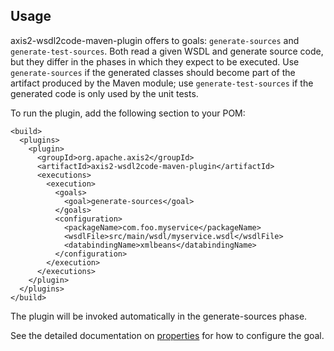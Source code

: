<!--
  ~ Licensed to the Apache Software Foundation (ASF) under one
  ~ or more contributor license agreements. See the NOTICE file
  ~ distributed with this work for additional information
  ~ regarding copyright ownership. The ASF licenses this file
  ~ to you under the Apache License, Version 2.0 (the
  ~ "License"); you may not use this file except in compliance
  ~ with the License. You may obtain a copy of the License at
  ~
  ~ http://www.apache.org/licenses/LICENSE-2.0
  ~
  ~ Unless required by applicable law or agreed to in writing,
  ~ software distributed under the License is distributed on an
  ~ "AS IS" BASIS, WITHOUT WARRANTIES OR CONDITIONS OF ANY
  ~ KIND, either express or implied. See the License for the
  ~ specific language governing permissions and limitations
  ~ under the License.
  -->

Usage
-----

axis2-wsdl2code-maven-plugin offers to goals: `generate-sources` and `generate-test-sources`.
Both read a given WSDL and generate source code, but they differ in the phases in which they
expect to be executed. Use `generate-sources` if the generated classes should become part of the
artifact produced by the Maven module; use `generate-test-sources` if the generated code is only
used by the unit tests.

To run the plugin, add the following section to your POM:

    <build>
      <plugins>
        <plugin>
          <groupId>org.apache.axis2</groupId>
          <artifactId>axis2-wsdl2code-maven-plugin</artifactId>
          <executions>
            <execution>
              <goals>
                <goal>generate-sources</goal>
              </goals>
              <configuration>
                <packageName>com.foo.myservice</packageName>
                <wsdlFile>src/main/wsdl/myservice.wsdl</wsdlFile>
                <databindingName>xmlbeans</databindingName>
              </configuration>
            </execution>
          </executions>
        </plugin>
      </plugins>
    </build>

The plugin will be invoked automatically in the generate-sources
phase.

See the detailed documentation on [properties](wsdl2code-mojo.html) for
how to configure the goal.
